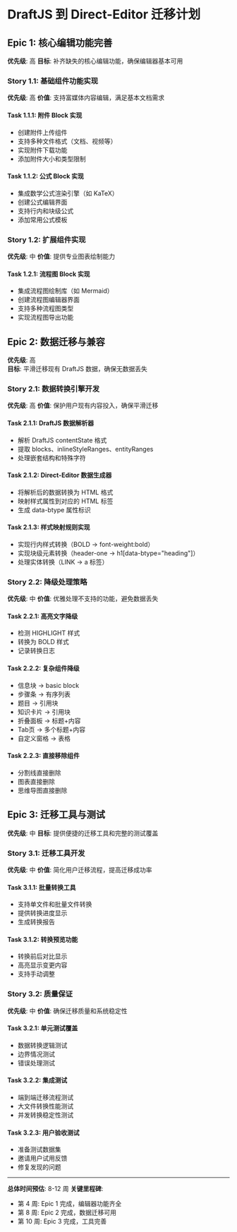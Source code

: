 # DraftJS 到 Direct-Editor 迁移计划

## Epic 1: 核心编辑功能完善
**优先级**: 高
**目标**: 补齐缺失的核心编辑功能，确保编辑器基本可用

### Story 1.1: 基础组件功能实现
**优先级**: 高
**价值**: 支持富媒体内容编辑，满足基本文档需求

#### Task 1.1.1: 附件 Block 实现
- 创建附件上传组件
- 支持多种文件格式（文档、视频等）
- 实现附件下载功能
- 添加附件大小和类型限制

#### Task 1.1.2: 公式 Block 实现  
- 集成数学公式渲染引擎（如 KaTeX）
- 创建公式编辑界面
- 支持行内和块级公式
- 添加常用公式模板

### Story 1.2: 扩展组件实现
**优先级**: 中
**价值**: 提供专业图表绘制能力

#### Task 1.2.1: 流程图 Block 实现
- 集成流程图绘制库（如 Mermaid）
- 创建流程图编辑器界面
- 支持多种流程图类型
- 实现流程图导出功能

## Epic 2: 数据迁移与兼容
**优先级**: 高  
**目标**: 平滑迁移现有 DraftJS 数据，确保无数据丢失

### Story 2.1: 数据转换引擎开发
**优先级**: 高
**价值**: 保护用户现有内容投入，确保平滑迁移

#### Task 2.1.1: DraftJS 数据解析器
- 解析 DraftJS contentState 格式
- 提取 blocks、inlineStyleRanges、entityRanges
- 处理嵌套结构和特殊字符

#### Task 2.1.2: Direct-Editor 数据生成器
- 将解析后的数据转换为 HTML 格式
- 映射样式属性到对应的 HTML 标签
- 生成 data-btype 属性标识

#### Task 2.1.3: 样式映射规则实现
- 实现行内样式转换（BOLD → font-weight:bold）
- 实现块级元素转换（header-one → h1[data-btype="heading"]）
- 处理实体转换（LINK → a 标签）

### Story 2.2: 降级处理策略
**优先级**: 中
**价值**: 优雅处理不支持的功能，避免数据丢失

#### Task 2.2.1: 高亮文字降级
- 检测 HIGHLIGHT 样式
- 转换为 BOLD 样式
- 记录转换日志

#### Task 2.2.2: 复杂组件降级
- 信息块 → basic block
- 步骤条 → 有序列表  
- 题目 → 引用块
- 知识卡片 → 引用块
- 折叠面板 → 标题+内容
- Tab页 → 多个标题+内容
- 自定义窗格 → 表格

#### Task 2.2.3: 直接移除组件
- 分割线直接删除
- 图表直接删除  
- 思维导图直接删除

## Epic 3: 迁移工具与测试
**优先级**: 中
**目标**: 提供便捷的迁移工具和完整的测试覆盖

### Story 3.1: 迁移工具开发
**优先级**: 中
**价值**: 简化用户迁移流程，提高迁移成功率

#### Task 3.1.1: 批量转换工具
- 支持单文件和批量文件转换
- 提供转换进度显示
- 生成转换报告

#### Task 3.1.2: 转换预览功能
- 转换前后对比显示
- 高亮显示变更内容
- 支持手动调整

### Story 3.2: 质量保证
**优先级**: 中
**价值**: 确保迁移质量和系统稳定性

#### Task 3.2.1: 单元测试覆盖
- 数据转换逻辑测试
- 边界情况测试
- 错误处理测试

#### Task 3.2.2: 集成测试
- 端到端迁移流程测试
- 大文件转换性能测试
- 并发转换稳定性测试

#### Task 3.2.3: 用户验收测试
- 准备测试数据集
- 邀请用户试用反馈
- 修复发现的问题

---

**总体时间预估**: 8-12 周
**关键里程碑**:
- 第 4 周: Epic 1 完成，编辑器功能齐全
- 第 8 周: Epic 2 完成，数据迁移可用  
- 第 10 周: Epic 3 完成，工具完善